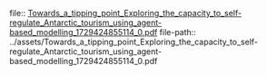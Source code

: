 file:: [Towards_a_tipping_point_Exploring_the_capacity_to_self-regulate_Antarctic_tourism_using_agent-based_modelling_1729424855114_0.pdf](../assets/Towards_a_tipping_point_Exploring_the_capacity_to_self-regulate_Antarctic_tourism_using_agent-based_modelling_1729424855114_0.pdf)
file-path:: ../assets/Towards_a_tipping_point_Exploring_the_capacity_to_self-regulate_Antarctic_tourism_using_agent-based_modelling_1729424855114_0.pdf
